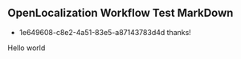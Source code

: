 ## OpenLocalization Workflow Test MarkDown
* 1e649608-c8e2-4a51-83e5-a87143783d4d 
thanks!

Hello world